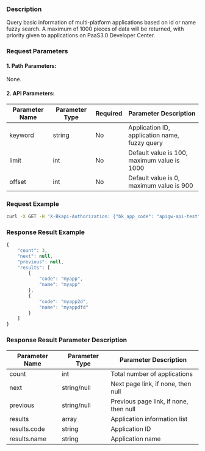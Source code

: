 ### Description
Query basic information of multi-platform applications based on id or name fuzzy search. A maximum of 1000 pieces of data will be returned, with priority given to applications on PaaS3.0 Developer Center.

### Request Parameters

#### 1. Path Parameters:
None.

#### 2. API Parameters:
| Parameter Name | Parameter Type | Required | Parameter Description             |
|----------------|----------------|----------|------------------------------------|
| keyword        | string         | No       | Application ID, application name, fuzzy query |
| limit          | int            | No       | Default value is 100, maximum value is 1000 |
| offset         | int            | No       | Default value is 0, maximum value is 900 |

### Request Example
```bash
curl -X GET -H 'X-Bkapi-Authorization: {"bk_app_code": "apigw-api-test", "bk_app_secret": "***"}' --insecure https://bkapi.example.com/api/bkpaas3/prod/system/uni_applications/list/minimal/
```

### Response Result Example
```javascript
{
    "count": 3,
    "next": null,
    "previous": null,
    "results": [
        {
            "code": "myapp",
            "name": "myapp"
        },
        {
            "code": "myapp2d",
            "name": "myappdfd"
        }
    ]
}
```

### Response Result Parameter Description
| Parameter Name   | Parameter Type | Parameter Description             |
|------------------|----------------|------------------------------------|
| count            | int            | Total number of applications |
| next             | string/null    | Next page link, if none, then null |
| previous         | string/null    | Previous page link, if none, then null |
| results          | array          | Application information list |
| results.code     | string         | Application ID |
| results.name     | string         | Application name |